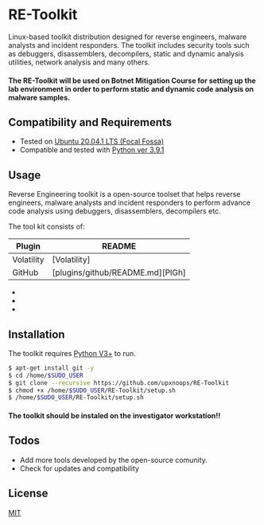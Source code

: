  RE-Toolkit
============

Linux-based toolkit distribution designed for reverse engineers, malware analysts and incident responders. The toolkit includes security tools such as debuggers, disassemblers, decompilers, static and dynamic analysis utilities, network analysis and many others. 

#### The RE-Toolkit will be used on **Botnet Mitigation Course** for setting up the lab environment in order to perform static and dynamic code analysis on malware samples.
 

Compatibility and Requirements
------------------------------
* Tested on [Ubuntu 20.04.1 LTS (Focal Fossa)](https://releases.ubuntu.com/20.04/)
* Compatible and tested with [Python ver 3.9.1](https://www.python.org/)

Usage
-----
Reverse Engineering toolkit is a open-source toolset that helps reverse engineers, malware analysts and incident responders to perform advance code analysis using debuggers, disassemblers, decompilers etc. 


The tool kit consists of:

| Plugin | README |
| ------ | ------ |
| Volatility | [](https://github.com/volatilityfoundation/volatility)[Volatility] |
| GitHub | [plugins/github/README.md][PlGh] |

* 
* 
* 

Installation
-----
The toolkit requires [Python V3+](https://www.python.org/) to run.

```sh
$ apt-get install git -y
$ cd /home/$SUDO_USER
$ git clone --recursive https://github.com/upxnoops/RE-Toolkit
$ chmod +x /home/$SUDO_USER/RE-Toolkit/setup.sh
$ /home/$SUDO_USER/RE-Toolkit/setup.sh
```

#### The toolkit should be instaled on the investigator workstation!!


Todos
-----
* Add more tools developed by the open-source comunity. 
* Check for updates and compatibility 

License
-----
[MIT](https://en.wikipedia.org/wiki/MIT_License)
